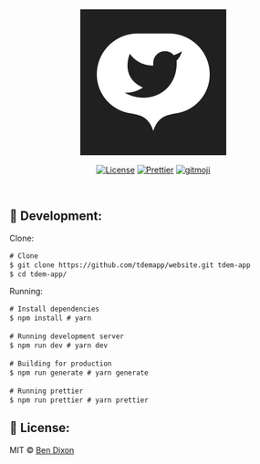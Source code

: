 <div align='center'>

  <a href='https://github.com/tdemapp/tdem/releases'>
    <img alt='TweetDeck Extension Manager' width='256px' src='https://raw.githubusercontent.com/tdemapp/assets/master/icons/Dark-1024.png' />
  </a>

  [![License](https://img.shields.io/badge/license-mit-blue.svg?longCache=true&style=for-the-badge)](https://github.com/tdemapp/website/blob/master/LICENSE) 
  [![Prettier](https://img.shields.io/badge/code--style-%20prettier-c596c7.svg?longCache=true&style=for-the-badge)](https://prettier.io/) 
  [![gitmoji](https://img.shields.io/badge/gitmoji-%20%F0%9F%98%9C%20%F0%9F%98%8D-FFDD67.svg?longCache=true&style=for-the-badge)](https://gitmoji.carloscuesta.me/) 

  <br />
</div>

## 🚀 Development:

Clone: 
```shell
# Clone
$ git clone https://github.com/tdemapp/website.git tdem-app
$ cd tdem-app/
```

Running:
```shell
# Install dependencies
$ npm install # yarn

# Running development server
$ npm run dev # yarn dev

# Building for production
$ npm run generate # yarn generate

# Running prettier
$ npm run prettier # yarn prettier
```

## 📄 License:

MIT © [Ben Dixon](https://github.com/tdemapp/website/blob/master/LICENSE)
